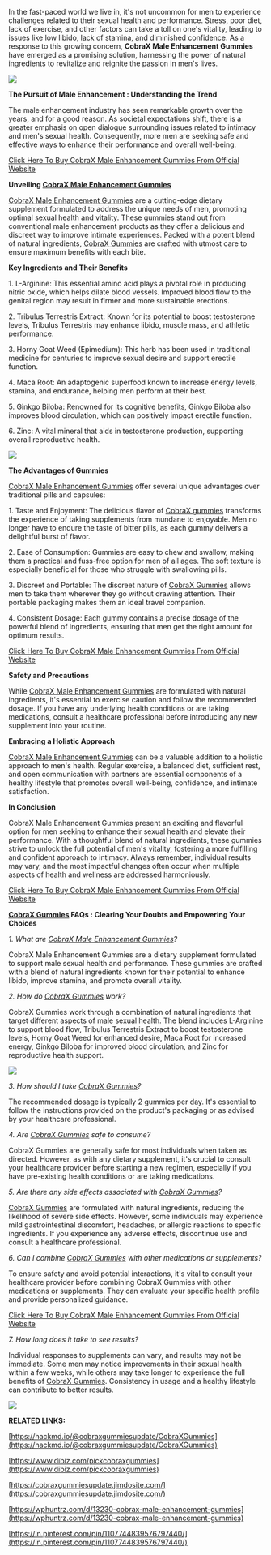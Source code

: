 In the fast-paced world we live in, it's not uncommon for men to experience challenges related to their sexual health and performance. Stress, poor diet, lack of exercise, and other factors can take a toll on one's vitality, leading to issues like low libido, lack of stamina, and diminished confidence. As a response to this growing concern, **CobraX Male Enhancement Gummies** have emerged as a promising solution, harnessing the power of natural ingredients to revitalize and reignite the passion in men's lives.

[![](https://blogger.googleusercontent.com/img/b/R29vZ2xl/AVvXsEiEHaEDAYWHzB0A0kh8mx90GvF8WahpVYvlCZFZ334wyBOQSwCRWmScYUfIzK0xbGoI7IOY_guFU51-uCMxORqx48K7O7m3vvCFOssMXyDOeIrfcVwflECWwik3davEto0Cj5vCff_sTczrF9NdMNe8v-2WA2zmtSmKgXjLl-6HRWfz1Q3dJPUtvZk6Tyo/w640-h180/Screenshot%20(913).png)](https://www.glitco.com/get-cobra)  
  
**The Pursuit of Male Enhancement : Understanding the Trend**  
  
The male enhancement industry has seen remarkable growth over the years, and for a good reason. As societal expectations shift, there is a greater emphasis on open dialogue surrounding issues related to intimacy and men's sexual health. Consequently, more men are seeking safe and effective ways to enhance their performance and overall well-being.

[Click Here To Buy CobraX Male Enhancement Gummies From Official Website](https://www.glitco.com/get-cobra)  
  
**Unveiling [CobraX Male Enhancement Gummies](https://lookerstudio.google.com/reporting/00cf6859-8c95-45cf-9819-5ab0e70e1cc3/page/R1FXD)**  
  
[CobraX Male Enhancement Gummies](https://colab.research.google.com/drive/1UkT7m6k_mBKc_oggY15tfGHElUac-Rzo#scrollTo=DUNIo1VXI9-d) are a cutting-edge dietary supplement formulated to address the unique needs of men, promoting optimal sexual health and vitality. These gummies stand out from conventional male enhancement products as they offer a delicious and discreet way to improve intimate experiences. Packed with a potent blend of natural ingredients, [CobraX Gummies](https://groups.google.com/g/buy-cobrax-male-enhancement-gummies/c/4sV91EtsbXE) are crafted with utmost care to ensure maximum benefits with each bite.  
  
**Key Ingredients and Their Benefits**  
  
1\. L-Arginine: This essential amino acid plays a pivotal role in producing nitric oxide, which helps dilate blood vessels. Improved blood flow to the genital region may result in firmer and more sustainable erections.  
  
2\. Tribulus Terrestris Extract: Known for its potential to boost testosterone levels, Tribulus Terrestris may enhance libido, muscle mass, and athletic performance.  
  
3\. Horny Goat Weed (Epimedium): This herb has been used in traditional medicine for centuries to improve sexual desire and support erectile function.  
  
4\. Maca Root: An adaptogenic superfood known to increase energy levels, stamina, and endurance, helping men perform at their best.  
  
5\. Ginkgo Biloba: Renowned for its cognitive benefits, Ginkgo Biloba also improves blood circulation, which can positively impact erectile function.  
  
6\. Zinc: A vital mineral that aids in testosterone production, supporting overall reproductive health.

[![](https://blogger.googleusercontent.com/img/b/R29vZ2xl/AVvXsEiEHaEDAYWHzB0A0kh8mx90GvF8WahpVYvlCZFZ334wyBOQSwCRWmScYUfIzK0xbGoI7IOY_guFU51-uCMxORqx48K7O7m3vvCFOssMXyDOeIrfcVwflECWwik3davEto0Cj5vCff_sTczrF9NdMNe8v-2WA2zmtSmKgXjLl-6HRWfz1Q3dJPUtvZk6Tyo/w640-h180/Screenshot%20(913).png)](https://www.glitco.com/get-cobra)  
  
**The Advantages of Gummies**  
  
[CobraX Male Enhancement Gummies](https://sway.office.com/rUndHmFcVXO1nESg) offer several unique advantages over traditional pills and capsules:  
  
1\. Taste and Enjoyment: The delicious flavor of [CobraX gummies](https://www.scoop.it/topic/cobrax-male-enhancement-gummies-by-cobrax-gummies-sale?curate=true&onb=1&loader=1) transforms the experience of taking supplements from mundane to enjoyable. Men no longer have to endure the taste of bitter pills, as each gummy delivers a delightful burst of flavor.  
  
2\. Ease of Consumption: Gummies are easy to chew and swallow, making them a practical and fuss-free option for men of all ages. The soft texture is especially beneficial for those who struggle with swallowing pills.  
  
3\. Discreet and Portable: The discreet nature of [CobraX Gummies](https://www.ivoox.com/podcast-cobrax-male-enhancement-gummies_sq_f12082711_1.html) allows men to take them wherever they go without drawing attention. Their portable packaging makes them an ideal travel companion.  
  
4\. Consistent Dosage: Each gummy contains a precise dosage of the powerful blend of ingredients, ensuring that men get the right amount for optimum results.

[Click Here To Buy CobraX Male Enhancement Gummies From Official Website](https://www.glitco.com/get-cobra)  
  
**Safety and Precautions**  
  
While [CobraX Male Enhancement Gummies](https://www.remotehub.com/cobrax.gummiesupdate) are formulated with natural ingredients, it's essential to exercise caution and follow the recommended dosage. If you have any underlying health conditions or are taking medications, consult a healthcare professional before introducing any new supplement into your routine.  
  
**Embracing a Holistic Approach**  
  
[CobraX Male Enhancement Gummies](https://cobraxgummiesupdate.contently.com/) can be a valuable addition to a holistic approach to men's health. Regular exercise, a balanced diet, sufficient rest, and open communication with partners are essential components of a healthy lifestyle that promotes overall well-being, confidence, and intimate satisfaction.  
  
**In Conclusion**  
  
CobraX Male Enhancement Gummies present an exciting and flavorful option for men seeking to enhance their sexual health and elevate their performance. With a thoughtful blend of natural ingredients, these gummies strive to unlock the full potential of men's vitality, fostering a more fulfilling and confident approach to intimacy. Always remember, individual results may vary, and the most impactful changes often occur when multiple aspects of health and wellness are addressed harmoniously.

[Click Here To Buy CobraX Male Enhancement Gummies From Official Website](https://www.glitco.com/get-cobra)  
  
**[CobraX Gummies](https://pick-cobrax-gummies.webflow.io/) FAQs : Clearing Your Doubts and Empowering Your Choices**  
  
_1\. What are [CobraX Male Enhancement Gummies](https://cobraxgummiesupdate.company.site/)?_  
  
CobraX Male Enhancement Gummies are a dietary supplement formulated to support male sexual health and performance. These gummies are crafted with a blend of natural ingredients known for their potential to enhance libido, improve stamina, and promote overall vitality.  
  
_2\. How do [CobraX Gummies](https://www.bitchute.com/video/2iYsragMuuGV/) work?_  
  
CobraX Gummies work through a combination of natural ingredients that target different aspects of male sexual health. The blend includes L-Arginine to support blood flow, Tribulus Terrestris Extract to boost testosterone levels, Horny Goat Weed for enhanced desire, Maca Root for increased energy, Ginkgo Biloba for improved blood circulation, and Zinc for reproductive health support.

[![](https://blogger.googleusercontent.com/img/b/R29vZ2xl/AVvXsEiEHaEDAYWHzB0A0kh8mx90GvF8WahpVYvlCZFZ334wyBOQSwCRWmScYUfIzK0xbGoI7IOY_guFU51-uCMxORqx48K7O7m3vvCFOssMXyDOeIrfcVwflECWwik3davEto0Cj5vCff_sTczrF9NdMNe8v-2WA2zmtSmKgXjLl-6HRWfz1Q3dJPUtvZk6Tyo/w640-h180/Screenshot%20(913).png)](https://www.glitco.com/get-cobra)  
  
_3\. How should I take [CobraX Gummies](https://devfolio.co/@cobraxgummiesup)?_  
  
The recommended dosage is typically 2 gummies per day. It's essential to follow the instructions provided on the product's packaging or as advised by your healthcare professional.  
  
_4\. Are [CobraX Gummies](https://soundcloud.com/pickcobraxgummies/cobrax-male-enhancement-gummies-big-penis-male-sexual-gummies-check-hidden-ingredient-reviews?) safe to consume?_  
  
CobraX Gummies are generally safe for most individuals when taken as directed. However, as with any dietary supplement, it's crucial to consult your healthcare provider before starting a new regimen, especially if you have pre-existing health conditions or are taking medications.  
  
_5\. Are there any side effects associated with [CobraX Gummies](https://www.youtube.com/watch?v=0VY1v9iYp8o)?_  
  
[CobraX Gummies](https://www.bikemap.net/de/r/13262473/?created=1#9.55/-34.5667/-58.5749) are formulated with natural ingredients, reducing the likelihood of severe side effects. However, some individuals may experience mild gastrointestinal discomfort, headaches, or allergic reactions to specific ingredients. If you experience any adverse effects, discontinue use and consult a healthcare professional.  
  
_6\. Can I combine [CobraX Gummies](https://organizador.sympla.com.br/cobraxgummiesupdate) with other medications or supplements?_  
  
To ensure safety and avoid potential interactions, it's vital to consult your healthcare provider before combining CobraX Gummies with other medications or supplements. They can evaluate your specific health profile and provide personalized guidance.

[Click Here To Buy CobraX Male Enhancement Gummies From Official Website](https://www.glitco.com/get-cobra)

  
_7\. How long does it take to see results?_  
  
Individual responses to supplements can vary, and results may not be immediate. Some men may notice improvements in their sexual health within a few weeks, while others may take longer to experience the full benefits of [CobraX Gummies](https://cobraxgummiesupdate.hashnode.dev/cobrax-male-enhancement-gummies-big-penis-male-sexual-gummies-check-hidden-ingredient-reviews). Consistency in usage and a healthy lifestyle can contribute to better results.

[![](https://blogger.googleusercontent.com/img/b/R29vZ2xl/AVvXsEiEHaEDAYWHzB0A0kh8mx90GvF8WahpVYvlCZFZ334wyBOQSwCRWmScYUfIzK0xbGoI7IOY_guFU51-uCMxORqx48K7O7m3vvCFOssMXyDOeIrfcVwflECWwik3davEto0Cj5vCff_sTczrF9NdMNe8v-2WA2zmtSmKgXjLl-6HRWfz1Q3dJPUtvZk6Tyo/w640-h180/Screenshot%20(913).png)](https://www.glitco.com/get-cobra)

**RELATED LINKS:**

[https://hackmd.io/@cobraxgummiesupdate/CobraXGummies](https://hackmd.io/@cobraxgummiesupdate/CobraXGummies)

[https://www.dibiz.com/pickcobraxgummies](https://www.dibiz.com/pickcobraxgummies)

[https://cobraxgummiesupdate.jimdosite.com/](https://cobraxgummiesupdate.jimdosite.com/)

[https://wphuntrz.com/d/13230-cobrax-male-enhancement-gummies](https://wphuntrz.com/d/13230-cobrax-male-enhancement-gummies)

[https://in.pinterest.com/pin/1107744839576797440/](https://in.pinterest.com/pin/1107744839576797440/)
